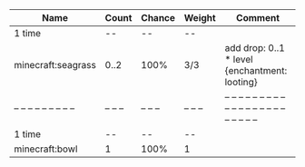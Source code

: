 | Name               | Count | Chance | Weight | Comment                                       |
| ------------------ | ----- | ------ | ------ | --------------------------------------------- |
| 1 time             |    -- |     -- |     -- |                                               |
| minecraft:seagrass |  0..2 |   100% |    3/3 | add drop: 0..1 * level {enchantment: looting} |
| – – – – – – – – –  | – – – | – – –  | – – –  | – – – – – – – – – – – – – – – – – – – – – – – |
| 1 time             |    -- |     -- |     -- |                                               |
| minecraft:bowl     |     1 |   100% |      1 |                                               |